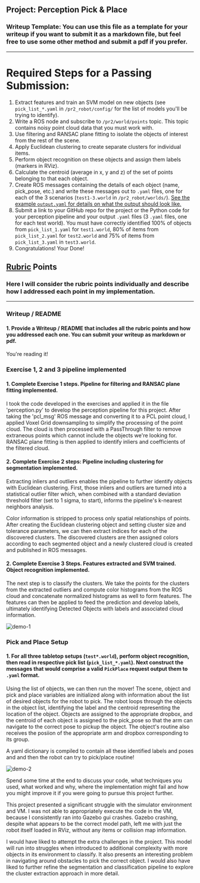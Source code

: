 ## Project: Perception Pick & Place
### Writeup Template: You can use this file as a template for your writeup if you want to submit it as a markdown file, but feel free to use some other method and submit a pdf if you prefer.

---

# Required Steps for a Passing Submission:
1. Extract features and train an SVM model on new objects (see `pick_list_*.yaml` in `/pr2_robot/config/` for the list of models you'll be trying to identify).
2. Write a ROS node and subscribe to `/pr2/world/points` topic. This topic contains noisy point cloud data that you must work with.
3. Use filtering and RANSAC plane fitting to isolate the objects of interest from the rest of the scene.
4. Apply Euclidean clustering to create separate clusters for individual items.
5. Perform object recognition on these objects and assign them labels (markers in RViz).
6. Calculate the centroid (average in x, y and z) of the set of points belonging to that each object.
7. Create ROS messages containing the details of each object (name, pick_pose, etc.) and write these messages out to `.yaml` files, one for each of the 3 scenarios (`test1-3.world` in `/pr2_robot/worlds/`).  [See the example `output.yaml` for details on what the output should look like.](https://github.com/udacity/RoboND-Perception-Project/blob/master/pr2_robot/config/output.yaml)
8. Submit a link to your GitHub repo for the project or the Python code for your perception pipeline and your output `.yaml` files (3 `.yaml` files, one for each test world).  You must have correctly identified 100% of objects from `pick_list_1.yaml` for `test1.world`, 80% of items from `pick_list_2.yaml` for `test2.world` and 75% of items from `pick_list_3.yaml` in `test3.world`.
9. Congratulations!  Your Done!

## [Rubric](https://review.udacity.com/#!/rubrics/1067/view) Points
### Here I will consider the rubric points individually and describe how I addressed each point in my implementation.

---
### Writeup / README

#### 1. Provide a Writeup / README that includes all the rubric points and how you addressed each one.  You can submit your writeup as markdown or pdf.

You're reading it!

### Exercise 1, 2 and 3 pipeline implemented
#### 1. Complete Exercise 1 steps. Pipeline for filtering and RANSAC plane fitting implemented.

I took the code developed in the exercises and applied it in the file 'perception.py' to develop the perception pipeline for this project. After taking the 'pcl_msg' ROS message and converting it to a PCL point cloud, I applied Voxel Grid downsampling to simplify the processing of the point cloud. The cloud is then processed with a PassThrough filter to remove extraneous points which cannot include the objects we're looking for. RANSAC plane fitting is then applied to identify inliers and coefficients of the filtered cloud.

#### 2. Complete Exercise 2 steps: Pipeline including clustering for segmentation implemented.
Extracting inliers and outliers enables the pipeline to further identify objects with Euclidean clustering. First, those inliers and outliers are turned into a statistical outlier filter which, when combined with a standard deviation threshold filter (set to 1 sigma, to start), informs the pipeline's k-nearest neighbors analysis.

Color information is stripped to process only spatial relationships of points. After creating the Euclidean clustering object and setting cluster size and tolerance parameters, we can then extract indices for each of the discovered clusters. The discovered clusters are then assigned colors according to each segmented object and a newly clustered cloud is created and published in ROS messages.

#### 2. Complete Exercise 3 Steps.  Features extracted and SVM trained.  Object recognition implemented.
The next step is to classify the clusters. We take the points for the clusters from the extracted outliers and compute color histograms from the ROS cloud and concatenate normalized histograms as well to form features. The features can then be applied to feed the prediction and develop labels, ultimately identifying Detected Objects with labels and associated cloud information.

![demo-1](https://user-images.githubusercontent.com/20687560/28748231-46b5b912-7467-11e7-8778-3095172b7b19.png)

### Pick and Place Setup

#### 1. For all three tabletop setups (`test*.world`), perform object recognition, then read in respective pick list (`pick_list_*.yaml`). Next construct the messages that would comprise a valid `PickPlace` request output them to `.yaml` format.

Using the list of objects, we can then run the mover! The scene, object and pick and place variables are initialized along with information about the list of desired objects for the robot to pick. The robot loops through the objects in the object list, identifying the label and the centroid representing the location of the object. Objects are assigned to the appropriate dropbox, and the centroid of each object is assigned to the pick_pose so that the arm can navigate to the correct pose to pickup the object. The object's routine also receives the posiion of the appropriate arm and dropbox corresponding to its group.

A yaml dictionary is compiled to contain all these identified labels and poses and and then the robot can try to pick/place routine!

![demo-2](https://user-images.githubusercontent.com/20687560/28748286-9f65680e-7468-11e7-83dc-f1a32380b89c.png)

Spend some time at the end to discuss your code, what techniques you used, what worked and why, where the implementation might fail and how you might improve it if you were going to pursue this project further.

This project presented a significant struggle with the simulator environment and VM. I was not able to appropriately execute the code in the VM, because I consistently ran into Gazebo gui crashes. Gazebo crashing, despite what appears to be the correct model path, left me with just the robot itself loaded in RViz, without any items or collision map information.

I would have liked to attempt the extra challenges in the project. This model will run into struggles when introduced to additional complexity with more objects in its environment to classify. It also presents an interesting problem in navigating around obstacles to pick the correct object. I would also have liked to further refine the segmentation and classification pipeline to explore the cluster extraction approach in more detail.
